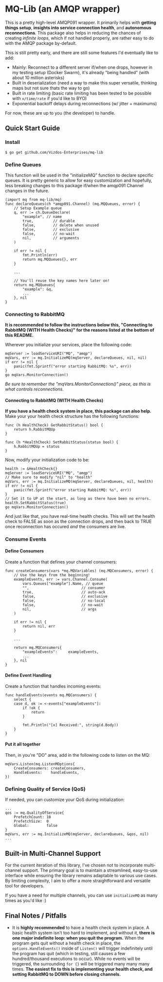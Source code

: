 # MQ-Lib (an AMQP wrapper)

This is a pretty high-level AMQP091 wrapper. It primarily helps with **getting things setup**, **insights into service connection health**, and **autonomous reconnections**. This package also helps in reducing the chances of creating *infinite loops*, which if not handled properly, are rather easy to do with the AMQP package by-default.

This is still pretty early, and there are still some features I'd eventually like to add:
- Mainly: Reconnect to a different server if/when one drops, however in my testing setup (Docker Swarm), it's already "being handled" (with about 10 million asterisks)
- Built in deserialization (need a way to make this super versatile, thinking maps but not sure thats the way to go)
- Built in rate limiting (basic rate limiting has been tested to be possible with `x/time/rate` if you'd like to BYO)
- Exponential backoff delays during reconnections (w/ jitter + maximums)

For now, these are up to you (the developer) to handle.

## Quick Start Guide

### Install

```
$ go get github.com/Vizdos-Enterprises/mq-lib
```

### Define Queues

This function will be used in the "initializeMQ" function to declare specific queues. It is pretty generic to allow for easy customization and hopefully, less breaking changes to this package if/when the amqp091 Channel changes in the future.

```
(import mq from mq-lib/mq)
func declareQueues(ch *amqp091.Channel) (mq.MQQueues, error) {
	// Setup Example queue
	q, err := ch.QueueDeclare(
		"example", // name
		true,         // durable
		false,        // delete when unused
		false,        // exclusive
		false,        // no-wait
		nil,          // arguments
	)

	if err != nil {
		fmt.Println(err)
		return mq.MQQueues{}, err
	}

	...

	// You'll reuse the key names here later on!
	return mq.MQQueues{
		"example": &q,
		...
	}, nil
}
```

### Connecting to RabbitMQ

**It is recommended to follow the instructions below this, "Connecting to RabbitMQ (WITH Health Checks)" for the reasons listed at the bottom of this README.**

Wherever you initialize your services, place the following code:

```
mqServer := loadServiceURI("MQ", "amqp")
mqVars, err := mq.InitializeMQ(mqServer, declareQueues, nil, nil)
if err != nil {
	panic(fmt.Sprintf("error starting RabbitMQ: %s", err))
}
go mqVars.MonitorConnection()
```

*Be sure to remember the "mqVars.MonitorConnection()" piece, as this is what controls reconnections.*

#### Connecting to RabbitMQ (WITH Health Checks)
**If you have a health check system in place, this package can also help.** Make your your health check structure has the following functions:

```
func (h HealthCheck) GetRabbitStatus() bool {
	return h.RabbitMQUp
}

func (h *HealthCheck) SetRabbitStatus(status bool) {
	h.RabbitMQUp = status
}
```

Now, modify your initialization code to be:

```
health := &HealthCheck{}
mqServer := loadServiceURI("MQ", "amqp")
// Make sure to modify "nil" to "health"
mqVars, err := mq.InitializeMQ(mqServer, declareQueues, nil, health)
if err != nil {
	panic(fmt.Sprintf("error starting RabbitMQ: %s", err))
}
// Set it to UP at the start, as long as there have been no errors.
health.SetRabbitStatus(true)
go mqVars.MonitorConnection()
```

And just like that, you have real-time health checks. This will set the health check to FALSE as soon as the connection drops, and then back to TRUE once reconnection has occured *and* the consumers are live.

### Consume Events

#### Define Consumers

Create a function that defines your channel consumers:

```
func createConsumers(vars *mq.MQVariables) (mq.MQConsumers, error) {
    // Use the keys from the beginning!
	exampleEvents, err := vars.Channel.Consume(
		vars.Queues["example"].Name, // queue
		"",                        // consumer
		true,                      // auto-ack
		false,                     // exclusive
		false,                     // no-local
		false,                     // no-wait
		nil,                       // args
	)

	if err != nil {
		return nil, err
	}

	...

	return mq.MQConsumers{
		"exampleEvents":     exampleEvents,
		...
	}, nil
}
```

#### Define Event Handling

Create a function that handles incoming events:

```
func handleEvents(events mq.MQConsumers) {
	select {
	case d, ok := <-events["exampleEvents"]:
		if !ok {
			return
		}

		fmt.Println("[x] Received:", string(d.Body))
	}
}
```

#### Put it all together

Then, in you're "DO" area, add in the following code to listen on the MQ:

```
mqVars.Listen(mq.ListenMOptions{
	CreateConsumers: createConsumers,
	HandleEvents:    handleEvents,
})
```

### Defining Quality of Service (QoS)

If needed, you can customize your QoS during initialization:

```
...
qos := mq.QualityOfService{
    PrefetchCount: 10
	PrefetchSize:  0
	Global:        false
}
mqVars, err := mq.InitializeMQ(mqServer, declareQueues, &qos, nil)
...
```

## Built-in Multi-Channel Support

For the current iteration of this library, I've chosen not to incorporate multi-channel support. The primary goal is to maintain a streamlined, easy-to-use interface while ensuring the library remains adaptable to various use cases. By limiting complexity, I aim to offer a more straightforward and versatile tool for developers.

If you have a need for multiple channels, you can use `initializeMQ` as many times as you'd like :)

## Final Notes / Pitfalls
- It is **highly recommended** to have a health check system in place. A basic health system isn't too hard to implement, and without it, **there is one major indefinite loop: when you quit the program.** When the program gets quit without a health check in place, the `options.HandleEvents()` inside of `Listen()` will trigger indefinitely until the program has quit (which in testing, still causes a few hundred/thousand executions to occur). While no events will be triggered, the surrounding `for {}` will be triggered many many many times. **The easiest fix to this is implementing your health check, and setting RabbitMQ to DOWN before closing channels.**
